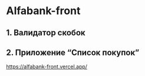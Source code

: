 # Alfabank-front

## 1. Валидатор скобок
## 2. Приложение “Список покупок”
https://alfabank-front.vercel.app/
